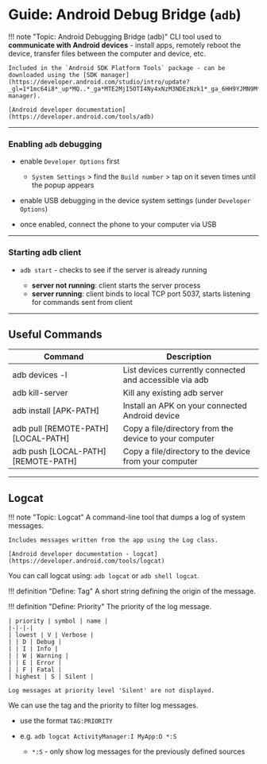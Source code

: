 # Guide: Android Debug Bridge (`adb`)
!!! note "Topic: Android Debugging Bridge (adb)"
    CLI tool used to **communicate with Android devices** - install apps, remotely reboot the device, transfer files between the computer and device, etc.

    Included in the `Android SDK Platform Tools` package - can be downloaded using the [SDK manager](https://developer.android.com/studio/intro/update?_gl=1*1mc64i8*_up*MQ..*_ga*MTE2MjI5OTI4Ny4xNzM3NDEzNzk1*_ga_6HH9YJMN9M*MTczNzQxMzc5NS4xLjAuMTczNzQxMzc5NS4wLjAuMTY3NDkzNjE4Mw..#sdk-manager).

    [Android developer documentation](https://developer.android.com/tools/adb)


---

### Enabling `adb` debugging

- enable `Developer Options` first

    - `System Settings` > find the `Build number` > tap on it seven times until the popup appears

- enable USB debugging in the device system settings (under `Developer Options`)
- once enabled, connect the phone to your computer via USB

---

### Starting adb client

- `adb start` - checks to see if the server is already running

    - **server not running**: client starts the server process
    - **server running**: client binds to local TCP port 5037, starts listening for commands sent from client

---

## Useful Commands

| Command | Description |
|-|-|
| adb devices -l | List devices currently connected and accessible via adb |
| adb kill-server | Kill any existing adb server |
| adb install [APK-PATH] | Install an APK on your connected Android device |
| adb pull [REMOTE-PATH] [LOCAL-PATH] | Copy a file/directory from the device to your computer |
| adb push [LOCAL-PATH] [REMOTE-PATH] | Copy a file/directory to the device from your computer |

---

## Logcat

!!! note "Topic: Logcat"
    A command-line tool that dumps a log of system messages.

    Includes messages written from the app using the Log class.

    [Android developer documentation - logcat](https://developer.android.com/tools/logcat)

You can call logcat using: `adb logcat` or `adb shell logcat`.

!!! definition "Define: Tag"
    A short string defining the origin of the message.

!!! definition "Define: Priority"
    The priority of the log message.

    | priority | symbol | name |
    |-|-|-|
    | lowest | V | Verbose |
    | | D | Debug |
    | | I | Info |
    | | W | Warning |
    | | E | Error |
    | | F | Fatal |
    | highest | S | Silent |

    Log messages at priority level 'Silent' are not displayed.

We can use the tag and the priority to filter log messages.

- use the format `TAG:PRIORITY`
- e.g. `adb logcat ActivityManager:I MyApp:D *:S`

    - `*:S` - only show log messages for the previously defined sources
